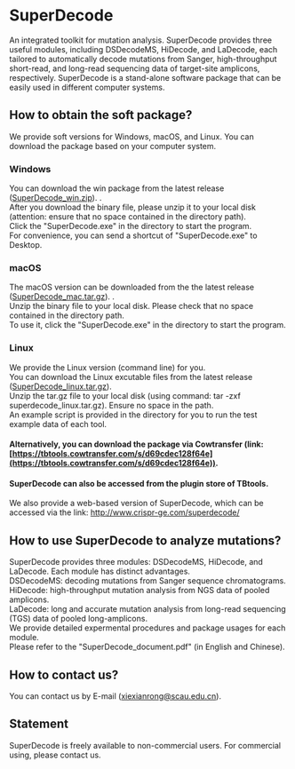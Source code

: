 # SuperDecode
An integrated toolkit for mutation analysis. SuperDecode provides three useful modules, including DSDecodeMS, HiDecode, and LaDecode, each tailored to automatically decode mutations from Sanger, high-throughput short-read, and long-read sequencing data of target-site amplicons, respectively. SuperDecode is a stand-alone software package that can be easily used in different computer systems.
## How to obtain the soft package?
We provide soft versions for Windows, macOS, and Linux. You can download the package based on your computer system.
### Windows
You can download the win package from the latest release ([SuperDecode_win.zip](https://github.com/xiexr/SuperDecode/releases/download/win.v1.0/SuperDecode_win.zip)). .  
After you download the binary file, please unzip it to your local disk (attention: ensure that no space contained in the directory path).   
Click the "SuperDecode.exe" in the directory to start the program.  
For convenience, you can send a shortcut of "SuperDecode.exe" to Desktop.  
### macOS
The macOS version can be downloaded from the the latest release ([SuperDecode_mac.tar.gz](https://github.com/xiexr/SuperDecode/releases/download/macOs.v1.0/SuperDecode_mac.tar.gz)). .  
Unzip the binary file to your local disk. Please check that no space contained in the directory path.  
To use it, click the "SuperDecode.exe" in the directory to start the program.
### Linux
We provide the Linux version (command line) for you.  
You can download the Linux excutable files from the latest release ([SuperDecode_linux.tar.gz](https://github.com/xiexr/SuperDecode/releases/download/linux.v1.0/SuperDecode_linux.tar.gz)).   
Unzip the tar.gz file to your local disk (using command: tar -zxf superdecode_linux.tar.gz). Ensure no space in the path.  
An example script is provided in the directory for you to run the test example data of each tool.
#### Alternatively, you can download the package via Cowtransfer (link:[https://tbtools.cowtransfer.com/s/d69cdec128f64e](https://tbtools.cowtransfer.com/s/d69cdec128f64e)).
#### SuperDecode can also be accessed from the plugin store of TBtools.
We also provide a web-based version of SuperDecode, which can be accessed via the link: http://www.crispr-ge.com/superdecode/

## How to use SuperDecode to analyze mutations?
SuperDecode provides three modules: DSDecodeMS, HiDecode, and LaDecode. Each module has distinct advantages.  
DSDecodeMS: decoding mutations from Sanger sequence chromatograms.  
HiDecode: high-throughput mutation analysis from NGS data of pooled amplicons.  
LaDecode: long and accurate mutation analysis from long-read sequencing (TGS) data of pooled long-amplicons.  
We provide detailed expermental procedures and package usages for each module.  
Please refer to the "SuperDecode_document.pdf" (in English and Chinese).  

## How to contact us?
You can contact us by E-mail (xiexianrong@scau.edu.cn).  

## Statement
SuperDecode is freely available to non-commercial users. For commercial using, please contact us.
